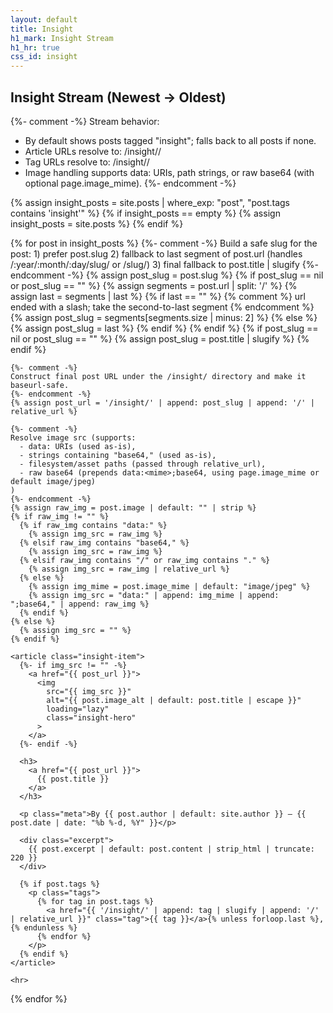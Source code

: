 ```yaml
---
layout: default
title: Insight
h1_mark: Insight Stream
h1_hr: true
css_id: insight
---
```


<section id="insights-stream">
  <h2>Insight Stream (Newest → Oldest)</h2>

  {%- comment -%}
  Stream behavior:
  - By default shows posts tagged "insight"; falls back to all posts if none.
  - Article URLs resolve to: /insight/<slug>/
  - Tag URLs resolve to: /insight/<tag-slug>/
  - Image handling supports data: URIs, path strings, or raw base64 (with optional page.image_mime).
  {%- endcomment -%}

  {% assign insight_posts = site.posts | where_exp: "post", "post.tags contains 'insight'" %}
  {% if insight_posts == empty %}
    {% assign insight_posts = site.posts %}
  {% endif %}

  {% for post in insight_posts %}
    {%- comment -%}
    Build a safe slug for the post:
      1) prefer post.slug
      2) fallback to last segment of post.url (handles /:year/:month/:day/slug/ or /slug/)
      3) final fallback to post.title | slugify
    {%- endcomment -%}
    {% assign post_slug = post.slug %}
    {% if post_slug == nil or post_slug == "" %}
      {% assign segments = post.url | split: '/' %}
      {% assign last = segments | last %}
      {% if last == "" %}
        {% comment %} url ended with a slash; take the second-to-last segment {% endcomment %}
        {% assign post_slug = segments[segments.size | minus: 2] %}
      {% else %}
        {% assign post_slug = last %}
      {% endif %}
    {% endif %}
    {% if post_slug == nil or post_slug == "" %}
      {% assign post_slug = post.title | slugify %}
    {% endif %}

    {%- comment -%}
    Construct final post URL under the /insight/ directory and make it baseurl-safe.
    {%- endcomment -%}
    {% assign post_url = '/insight/' | append: post_slug | append: '/' | relative_url %}

    {%- comment -%}
    Resolve image src (supports:
      - data: URIs (used as-is),
      - strings containing "base64," (used as-is),
      - filesystem/asset paths (passed through relative_url),
      - raw base64 (prepends data:<mime>;base64, using page.image_mime or default image/jpeg)
    ) 
    {%- endcomment -%}
    {% assign raw_img = post.image | default: "" | strip %}
    {% if raw_img != "" %}
      {% if raw_img contains "data:" %}
        {% assign img_src = raw_img %}
      {% elsif raw_img contains "base64," %}
        {% assign img_src = raw_img %}
      {% elsif raw_img contains "/" or raw_img contains "." %}
        {% assign img_src = raw_img | relative_url %}
      {% else %}
        {% assign img_mime = post.image_mime | default: "image/jpeg" %}
        {% assign img_src = "data:" | append: img_mime | append: ";base64," | append: raw_img %}
      {% endif %}
    {% else %}
      {% assign img_src = "" %}
    {% endif %}

    <article class="insight-item">
      {%- if img_src != "" -%}
        <a href="{{ post_url }}">
          <img
            src="{{ img_src }}"
            alt="{{ post.image_alt | default: post.title | escape }}"
            loading="lazy"
            class="insight-hero"
          >
        </a>
      {%- endif -%}

      <h3>
        <a href="{{ post_url }}">
          {{ post.title }}
        </a>
      </h3>

      <p class="meta">By {{ post.author | default: site.author }} — {{ post.date | date: "%b %-d, %Y" }}</p>

      <div class="excerpt">
        {{ post.excerpt | default: post.content | strip_html | truncate: 220 }}
      </div>

      {% if post.tags %}
        <p class="tags">
          {% for tag in post.tags %}
            <a href="{{ '/insight/' | append: tag | slugify | append: '/' | relative_url }}" class="tag">{{ tag }}</a>{% unless forloop.last %}, {% endunless %}
          {% endfor %}
        </p>
      {% endif %}
    </article>

    <hr>
  {% endfor %}
</section>
